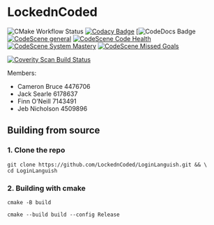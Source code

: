 # LockednCoded

![CMake Workflow Status](https://github.com/LockednCoded/LoginLanguish/actions/workflows/cmake.yml/badge.svg)
[![Codacy Badge](https://app.codacy.com/project/badge/Grade/77e352dbe59a454fae44f44b10b5218b)](https://app.codacy.com/gh/LockednCoded/LoginLanguish/dashboard?utm_source=gh&utm_medium=referral&utm_content=&utm_campaign=Badge_grade)
[![CodeDocs Badge](https://codedocs.xyz/LockednCoded/LoginLanguish.svg)
[![CodeScene general](https://codescene.io/images/analyzed-by-codescene-badge.svg)](https://codescene.io/projects/43160)
[![CodeScene Code Health](https://codescene.io/projects/43160/status-badges/code-health)](https://codescene.io/projects/43160)
[![CodeScene System Mastery](https://codescene.io/projects/43160/status-badges/system-mastery)](https://codescene.io/projects/43160)
[![CodeScene Missed Goals](https://codescene.io/projects/43160/status-badges/missed-goals)](https://codescene.io/projects/43160)

<a href="https://scan.coverity.com/projects/lockedncoded-loginlanguish">
  <img alt="Coverity Scan Build Status"
       src="https://scan.coverity.com/projects/28973/badge.svg"/>
</a>


Members:
- Cameron Bruce 4476706
- Jack Searle 6178637
- Finn O'Neill 7143491
- Jeb Nicholson 4509896

## Building from source

### 1. Clone the repo

```
git clone https://github.com/LockednCoded/LoginLanguish.git && \
cd LoginLanguish
```

### 2. Building with cmake

```
cmake -B build
```
```
cmake --build build --config Release
```
